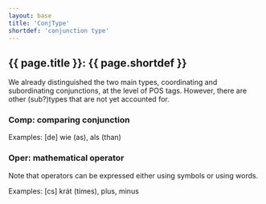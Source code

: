 ```yaml
---
layout: base
title: 'ConjType'
shortdef: 'conjunction type'
---
```


## {{ page.title }}: {{ page.shortdef }}

We already distinguished the two main types, coordinating and
subordinating conjunctions, at the level of POS tags. However, there
are other (sub?)types that are not yet accounted for.

### Comp: comparing conjunction

Examples: [de] wie (as), als (than)

### Oper: mathematical operator

Note that operators can be expressed either using symbols or using
words.

Examples: [cs] krát (times), plus, minus


